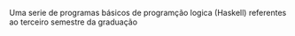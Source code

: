 Uma serie de programas básicos de programção logica (Haskell) referentes ao terceiro semestre da graduação
